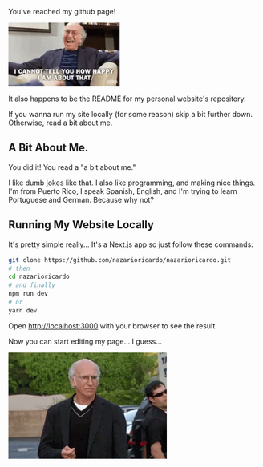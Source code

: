 You've reached my github page!

![Happy Larry](larry-happy.gif)

It also happens to be the README for my personal website's repository.

If you wanna run my site locally (for some reason) skip a bit further down. Otherwise, read a bit about me.

## A Bit About Me.

You did it! You read a "a bit about me."

I like dumb jokes like that. I also like programming, and making nice things. I'm from Puerto Rico, I speak Spanish, English, and I'm trying to learn Portuguese and German. Because why not?

## Running My Website Locally

It's pretty simple really...
It's a Next.js app so just follow these commands:

```bash
git clone https://github.com/nazarioricardo/nazarioricardo.git
# then
cd nazarioricardo
# and finally
npm run dev
# or
yarn dev
```

Open [http://localhost:3000](http://localhost:3000) with your browser to see the result.

Now you can start editing my page... I guess...

![Sad Larry](larry-sad.gif)
